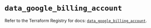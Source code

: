 # `data_google_billing_account`

Refer to the Terraform Registry for docs: [`data_google_billing_account`](https://registry.terraform.io/providers/hashicorp/google/6.44.0/docs/data-sources/billing_account).
